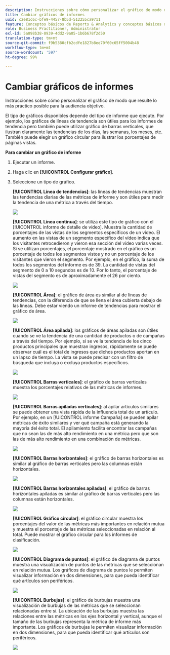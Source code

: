 ```yaml
---
description: Instrucciones sobre cómo personalizar el gráfico de modo que resulte lo más práctico posible para la audiencia objetivo.
title: Cambiar gráficos de informes
uuid: c2e81c6c-bfe9-4457-8b5d-512255ca9711
feature: Conceptos básicos de Reports & Analytics y conceptos básicos de Analytics
role: Business Practitioner, Administrator
exl-id: 5a098b38-0939-4dd2-9a05-1b6b678f2d50
translation-type: tm+mt
source-git-commit: f9b5380cfb2cdfe1827b8ee70f60c65ff5004b48
workflow-type: tm+mt
source-wordcount: '597'
ht-degree: 99%

---
```


# Cambiar gráficos de informes

Instrucciones sobre cómo personalizar el gráfico de modo que resulte lo más práctico posible para la audiencia objetivo.

El tipo de gráficos disponibles depende del tipo de informe que ejecute. Por ejemplo, los gráficos de líneas de tendencia son útiles para los informes de tendencia pero también puede utilizar gráfico de barras verticales, que ilustran claramente las tendencias de los días, las semanas, los meses, etc. También puede elegir un gráfico circular para ilustrar los porcentajes de páginas vistas.

**Para cambiar un gráfico de informe**

1. Ejecutar un informe.
1. Haga clic en **[!UICONTROL Configurar gráfico]**.
1. Seleccione un tipo de gráfico.

   **[!UICONTROL Línea de tendencias]**: las líneas de tendencias muestran las tendencias diarias de las métricas de informe y son útiles para medir la tendencia de una métrica a través del tiempo.

   ![](assets/graph_trend_line.png)

   **[!UICONTROL Línea continua]**: se utiliza este tipo de gráfico con el [!UICONTROL informe de detalle de vídeo]. Muestra la cantidad de porcentajes de las vistas de los segmentos específicos de un vídeo. El aumento en las vistas de un segmento específico del vídeo indica que los visitantes retrocedieron y vieron esa sección del vídeo varias veces. Si se utilizan porcentajes, el porcentaje mostrado en el gráfico es un porcentaje de todos los segmentos vistos y no un porcentaje de los visitantes que vieron el segmento. Por ejemplo, en el gráfico, la suma de todos los segmentos del informe es de 39. La cantidad de vistas del segmento de 0 a 10 segundos es de 10. Por lo tanto, el porcentaje de vistas del segmento es de aproximadamente el 26 por ciento.

   ![](assets/graph_smooth_line.png)

   **[!UICONTROL Área]**: el gráfico de área es similar al de líneas de tendencias, con la diferencia de que se llena el área cubierta debajo de las líneas. Debe estar viendo un informe de tendencias para mostrar el gráfico de área.

   ![](assets/graph_area.png)

   **[!UICONTROL Área apilada]**: los gráficos de áreas apiladas son útiles cuando se ve la tendencia de una cantidad de productos o de campañas a través del tiempo. Por ejemplo, si se ve la tendencia de los cinco productos principales que muestran ingresos, rápidamente se puede observar cuál es el total de ingresos que dichos productos aportan en un lapso de tiempo. La vista se puede precisar con un filtro de búsqueda que incluya o excluya productos específicos.

   ![](assets/graph_stacked_area.png)

   **[!UICONTROL Barras verticales]**: el gráfico de barras verticales muestra los porcentajes relativos de las métricas de informes.

   ![](assets/graph_vertical_bars.png)

   **[!UICONTROL Barras apiladas verticales]**: al apilar artículos similares se puede obtener una vista rápida de la influencia total de un artículo. Por ejemplo, en un [!UICONTROL informe Campaña] se pueden apilar métricas de éxito similares y ver qué campaña está generando la mayoría del éxito total. El apilamiento facilita encontrar las campañas que no sean las de más alto rendimiento en una métrica pero que son las de más alto rendimiento en una combinación de métricas.

   ![](assets/graph_stacked_vertical.png)

   **[!UICONTROL Barras horizontales]**: el gráfico de barras horizontales es similar al gráfico de barras verticales pero las columnas están horizontales.

   ![](assets/graph_horizontal_bar.png)

   **[!UICONTROL Barras horizontales apiladas]**: el gráfico de barras horizontales apiladas es similar al gráfico de barras verticales pero las columnas están horizontales.

   ![](assets/graph_stacked_horizontal.png)

   **[!UICONTROL Gráfico circular]**: el gráfico circular muestra los porcentajes del valor de las métricas más importantes en relación mutua y muestra el porcentaje de las métricas seleccionadas en relación al total. Puede mostrar el gráfico circular para los informes de clasificación.

   ![](assets/graph_pie.png)

   **[!UICONTROL Diagrama de puntos]**: el gráfico de diagrama de puntos muestra una visualización de puntos de las métricas que se seleccionan en relación mutua. Los gráficos de diagrama de puntos le permiten visualizar información en dos dimensiones, para que pueda identificar qué artículos son periféricos.

   ![](assets/graph_scatter.png)

   **[!UICONTROL Burbujas]**: el gráfico de burbujas muestra una visualización de burbujas de las métricas que se seleccionan relacionadas entre sí. La ubicación de las burbujas muestra las relaciones entre las métricas en los ejes horizontal y vertical, aunque el tamaño de las burbujas representa la métrica de informe más importante. Los gráficos de burbujas le permiten visualizar información en dos dimensiones, para que pueda identificar qué artículos son periféricos.

   ![](assets/graph_bubble.png)
